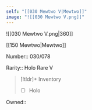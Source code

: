 ```yaml
---
self: "[[030 Mewtwo V|Mewtwo]]"
image: "![[030 Mewtwo V.png]]"
---
```


![[030 Mewtwo V.png|360]]

[[150 Mewtwo|Mewtwo]]

Number:: 030/078

Rarity:: Holo Rare V

> [!tldr]+ Inventory
> - [ ] Holo

Owned:: 


